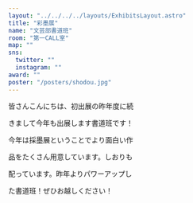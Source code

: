```yaml
---
layout: "../../../../layouts/ExhibitsLayout.astro"
title: "彩墨展"
name: "文芸部書道班"
room: "第一CALL室"
map: ""
sns:
  twitter: ""
  instagram: ""
award: ""
poster: "/posters/shodou.jpg"
---
```


皆さんこんにちは、初出展の昨年度に続

きまして今年も出展します書道班です！

今年は採墨展ということでより面白い作

品をたくさん用意しています。しおりも

配っています。昨年よりパワーアップし

た書道班！ぜひお越しください！
